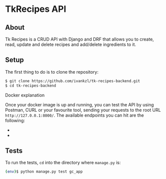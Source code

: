 # TkRecipes API

## About

Tk Recipes is a CRUD API with Django and DRF that allows you to create, read, update and delete recipes and add/delete ingredients to it.

## Setup

The first thing to do is to clone the repository:

```sh
$ git clone https://github.com/ivankzl/tk-recipes-backend.git
$ cd tk-recipes-backend
```

Docker explanation

Once your docker image is up and running, you can test the API by using Postman, CURL or your favourite tool, sending your requests to the root URL `http://127.0.0.1:8000/`. The available endpoints you can hit are the following:

- 
- 

## Tests

To run the tests, `cd` into the directory where `manage.py` is:
```sh
(env)$ python manage.py test gc_app
```